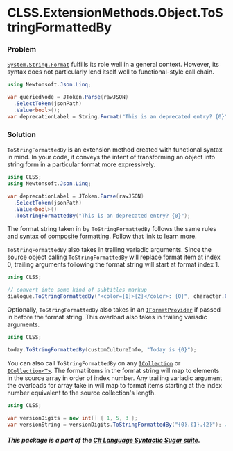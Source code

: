 ﻿# CLSS.ExtensionMethods.Object.ToStringFormattedBy

### Problem

[`System.String.Format`](https://docs.microsoft.com/en-us/dotnet/api/system.string.format?view=net-6.0) fulfills its role well in a general context. However, its syntax does not particularly lend itself well to functional-style call chain.

```csharp
using Newtonsoft.Json.Linq;

var queriedNode = JToken.Parse(rawJSON)
  .SelectToken(jsonPath)
  .Value<bool>();
var deprecationLabel = String.Format("This is an deprecated entry? {0}", queriedNode);
```

### Solution

`ToStringFormattedBy` is an extension method created with functional syntax in mind. In your code, it conveys the intent of transforming an object into string form in a particular format more expressively.

```csharp
using CLSS;
using Newtonsoft.Json.Linq;

var deprecationLabel = JToken.Parse(rawJSON)
  .SelectToken(jsonPath)
  .Value<bool>()
  .ToStringFormattedBy("This is an deprecated entry? {0}");
```

The format string taken in by `ToStringFormattedBy` follows the same rules and syntax of [composite formatting](https://docs.microsoft.com/en-us/dotnet/standard/base-types/composite-formatting). Follow that link to learn more.

`ToStringFormattedBy` also takes in trailing variadic arguments. Since the source object calling `ToStringFormattedBy` will replace format item at index 0, trailing arguments following the format string will start at format index 1.

```csharp
using CLSS;

// convert into some kind of subtitles markup
dialogue.ToStringFormattedBy("<color={1}>{2}</color>: {0}", character.ColorCode, character.Name);
```

Optionally, `ToStringFormattedBy` also takes in an [`IFormatProvider`](https://docs.microsoft.com/en-us/dotnet/api/system.iformatprovider?view=net-6.0) if passed in before the format string. This overload also takes in trailing variadic arguments.

```csharp
using CLSS;

today.ToStringFormattedBy(customCultureInfo, "Today is {0}");
```

You can also call `ToStringFormattedBy` on any [`ICollection`](https://docs.microsoft.com/en-us/dotnet/api/system.collections.icollection?view=net-6.0) or [`ICollection<T>`](https://docs.microsoft.com/en-us/dotnet/api/system.collections.generic.icollection-1?view=net-6.0). The format items in the format string will map to elements in the source array in order of index number. Any trailing variadic argument the overloads for array take in will map to format items starting at the index number equivalent to the source collection's length.

```csharp
using CLSS;

var versionDigits = new int[] { 1, 5, 3 };
var versionString = versionDigits.ToStringFormattedBy("{0}.{1}.{2}"); // "1.5.3"
```

##### This package is a part of the [C# Language Syntactic Sugar suite](https://github.com/tonygiang/CLSS).
